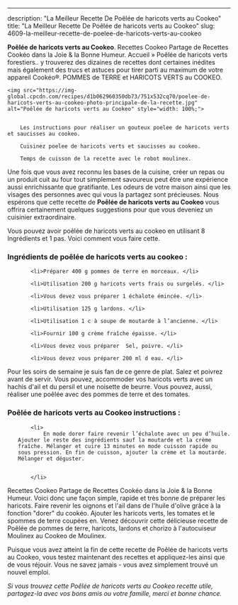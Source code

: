 ---
description: "La Meilleur Recette De Poêlée de haricots verts au Cookeo"
title: "La Meilleur Recette De Poêlée de haricots verts au Cookeo"
slug: 4609-la-meilleur-recette-de-poelee-de-haricots-verts-au-cookeo

<p>
	<strong>Poêlée de haricots verts au Cookeo</strong>. 
	Recettes Cookeo Partage de Recettes Cookéo dans la Joie &amp; la Bonne Humeur. Accueil » Poêlée de haricots verts forestiers.. y trouverez des dizaines de recettes dont certaines inédites mais également des trucs et astuces pour tirer parti au maximum de votre appareil Cookéo®. POMMES de TERRE et HARICOTS VERTS au COOKEO.
</p>
<p>
	
	<img src="https://img-global.cpcdn.com/recipes/d1b062960350db73/751x532cq70/poelee-de-haricots-verts-au-cookeo-photo-principale-de-la-recette.jpg" alt="Poêlée de haricots verts au Cookeo" style="width: 100%;">
	
	
		Les instructions pour réaliser un gouteux poelee de haricots verts et saucisses au cookeo.
	
		Cuisinez poelee de haricots verts et saucisses au cookeo.
	
		Temps de cuisson de la recette avec le robot moulinex.
	
</p>

Une fois que vous avez reconnu les bases de la cuisine, créer un repas ou un produit cuit au four tout simplement savoureux peut être une expérience aussi enrichissante que gratifiante. Les odeurs de votre maison ainsi que les visages des personnes avec qui vous la partagez sont précieuses. Nous espérons que cette recette de <strong> Poêlée de haricots verts au Cookeo </strong> vous offrira certainement quelques suggestions pour que vous deveniez un cuisinier extraordinaire.

<!--inarticleads1-->

Vous pouvez avoir poêlée de haricots verts au cookeo en utilisant 8 Ingrédients et 1 pas. Voici comment vous faire cette.

<h3>Ingrédients de poêlée de haricots verts au cookeo :</h3>

<ol>
	
		<li>Préparer 400 g pommes de terre en morceaux. </li>
	
		<li>Utilisation 200 g haricots verts frais ou surgelés. </li>
	
		<li>Vous devez vous préparer 1 échalote émincée. </li>
	
		<li>Utilisation 125 g lardons. </li>
	
		<li>Utilisation 1 c à soupe de moutarde à l’ancienne. </li>
	
		<li>Fournir 100 g crème fraîche épaisse. </li>
	
		<li>Vous devez vous préparer  Sel, poivre. </li>
	
		<li>Vous devez vous préparer 200 ml d eau. </li>
	
</ol>

Pour les soirs de semaine je suis fan de ce genre de plat. Salez et poivrez avant de servir. Vous pouvez, accommoder vos haricots verts avec un hachis d&#39;ail et du persil et une noisette de beurre. Vous pouvez, aussi, réaliser une poêlée avec des pommes de terre et des tomates. 

<!--inarticleads2-->

<h3>Poêlée de haricots verts au Cookeo instructions :</h3>

<ol>
	
		<li>
			En mode dorer faire revenir l’échalote avec un peu d’huile. Ajouter le reste des ingrédients sauf la moutarde et la crème fraîche. Mélanger et cuire 13 minutes en mode cuisson rapide ou sous pression. En fin de cuisson, ajouter la crème et la moutarde. Mélanger et déguster.
			
			
		</li>
	
</ol>

Recettes Cookeo Partage de Recettes Cookéo dans la Joie &amp; la Bonne Humeur. Voici donc une façon simple, rapide et très bonne de préparer les haricots. Faire revenir les oignons et l&#39;ail dans de l&#39;huile d&#39;olive grâce à la fonction &#34;dorer&#34; du cookéo. Ajouter les haricots verts, les tomates et le spommes de terre coupées en. Venez découvrir cette délicieuse recette de Poêlée de pommes de terre, haricots, lardons et chorizo à l&#39;autocuiseur Moulinex au Cookeo de Moulinex. 

<!--inarticleads1-->

<p>
Puisque vous avez atteint la fin de cette recette de Poêlée de haricots verts au Cookeo, vous testez maintenant des recettes et appliquez-les ainsi que de vous réjouir. Vous ne savez jamais - vous avez simplement trouvé un nouvel emploi.
</p>

<p>
<i>Si vous trouvez cette Poêlée de haricots verts au Cookeo recette utile, partagez-la avec vos bons amis ou votre famille, merci et bonne chance.</i>
</p>
